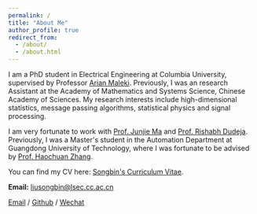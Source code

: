 ```yaml
---
permalink: /
title: "About Me"
author_profile: true
redirect_from: 
  - /about/
  - /about.html
---
```


I am a PhD student in Electrical Engineering at Columbia University, supervised by Professor [Arian Maleki](https://sites.google.com/site/malekiarian/). Previously, I was an research Assistant at the Academy of Mathematics and Systems Science, Chinese Academy of Sciences. My research interests include high-dimensional statistics, message passing algorithms, statistical physics and signal processing.

I am very fortunate to work with [Prof. Junjie Ma](http://lsec.cc.ac.cn/~mjj/index.html) and [Prof. Rishabh Dudeja](https://stat.wisc.edu/staff/dudeja-rishabh/).
Previously, I was a Master's student in the Automation Department at Guangdong University of Technology, where I was fortunate to be advised by [Prof. Haochuan Zhang](https://teacher.gdut.edu.cn/zhanghaochuan/zh_CN/index.htm).

You can find my CV here: [Songbin's Curriculum Vitae](../files/Curriculum_Vitae.pdf).

**Email:** liusongbin@lsec.cc.ac.cn


[Email](liusongbin@lsec.cc.ac.cn) / [Github](https://github.com/songIce) / [Wechat](../images/wechat.png)


